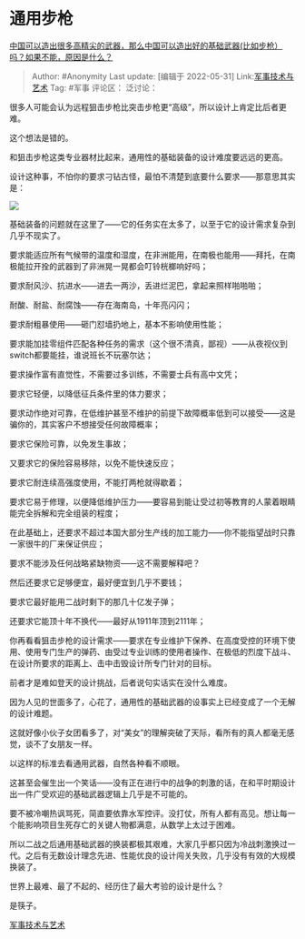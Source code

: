 # 通用步枪
[中国可以造出很多高精尖的武器，那么中国可以造出好的基础武器(比如步枪）吗？如果不能，原因是什么？](https://www.zhihu.com/question/346268511/answer/828069888)

> Author: #Anonymity
> Last update: [编辑于 2022-05-31]
> Link:[军事技术与艺术](https://zhihu.com/collection/373157508)
> Tag: #军事
> 评论区：
> 泛讨论：

很多人可能会认为远程狙击步枪比突击步枪更“高级”，所以设计上肯定比后者更难。

这个想法是错的。

和狙击步枪这类专业器材比起来，通用性的基础装备的设计难度要远远的更高。

设计这种事，不怕你的要求刁钻古怪，最怕不清楚到底要什么要求——那意思其实是：

![](https://pic4.zhimg.com/50/v2-b4997dc545dd6a9da4e5148d877d4bb1_hd.jpg?source=1940ef5c)

基础装备的问题就在这里了——它的任务实在太多了，以至于它的设计需求复杂到几乎不现实了。

要求能适应所有气候带的温度和湿度，在非洲能用，在南极也能用——拜托，在南极能拉开拴的武器到了非洲晃一晃都会叮铃桄榔响好吗；

要求耐风沙、抗进水——进去一两沙，丢进烂泥巴，拿起来照样啪啪啪；

耐酸、耐盐、耐腐蚀——存在海南岛，十年亮闪闪；

要求耐粗暴使用——砸门怼墙扔地上，基本不影响使用性能；

要求能加挂零组件匹配各种任务的需求（这个很不清真，鄙视）——从夜视仪到switch都要能挂，谁说班长不玩塞尔达；

要求操作富有直觉性，不需要过多训练，不需要士兵有高中文凭；

要求它轻便，以降低征兵条件里的体力要求；

要求动作绝对可靠，在低维护甚至不维护的前提下故障概率低到可以接受——这是骗你的，其实客户不想接受任何故障概率；

要求它保险可靠，以免发生事故；

又要求它的保险容易移除，以免不能快速反应；

要求它耐连续高强度使用，不能打两枪就得歇着；

要求它易于修理，以便降低维护压力——要容易到能让受过初等教育的人蒙着眼睛能完全拆解和完全组装的程度；

在此基础上，还要求不超过本国大部分生产线的加工能力——你不能指望战时只靠一家很牛的厂来保证供应；

要求不能涉及任何战略紧缺物资——这不需要解释吧？

然后还要求它足够便宜，最好便宜到几乎不要钱；

要求它最好能用二战时剩下的那几十亿发子弹；

还要求它能顶十年不换代——最好从1911年顶到2111年；

你再看看狙击步枪的设计需求——要求在专业维护下保养、在高度受控的环境下使用、使用专门生产的弹药、由受过专业训练的使用者操作、在极低的烈度下战斗、在设计所要求的距离上、击中击毁设计所专门针对的目标。

前者才是难如登天的设计挑战，后者说句实话实在没什么难度。

因为人见的世面多了，心花了，通用性的基础武器的设事实上已经变成了一个无解的设计难题。

这就好像小伙子女团看多了，对“美女”的理解突破了天际，看所有的真人都毫无感觉，谈不了女朋友一样。

以这样的标准去看通用武器，自然各种看不顺眼。

这甚至会催生出一个笑话——没有正在进行中的战争的刺激的话，在和平时期设计出一件广受欢迎的基础武器逻辑上几乎是不可能的。

要不被冷嘲热讽骂死，简直要依靠水军控评。没打仗，所有人都有高见。想让每一个能影响项目生死存亡的关键人物都满意，从数学上太过于困难。

所以二战之后通用基础武器的换装都极其艰难，大家几乎都只因为冷战刺激换过一代。之后有无数设计理念先进、性能优良的设计闯关失败，几乎没有有效的大规模换装了。

世界上最难、最了不起的、经历住了最大考验的设计是什么？

是筷子。

[军事技术与艺术](https://zhihu.com/collection/373157508)
